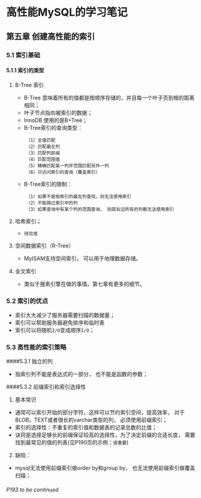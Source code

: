 # 高性能MySQL的学习笔记

## 第五章 创建高性能的索引
### 5.1 索引基础
#### 5.1.1 索引的类型
1. B-Tree 索引
    - B-Tree 意味着所有的值都是按顺序存储的，并且每一个叶子页到根的距离相同；
    - 叶子节点指向被索引的数据；
    - InnoDB 使用的是B+Tree；
    - B-Tree索引的查询类型：
    ~~~
        （1）全值匹配
        （2）匹配最左列
        （3）匹配列前缀
        （4）匹配范围值
        （5）精确匹配某一列并范围匹配另外一列
        （6）只访问索引的查询（覆盖索引）
    ~~~
    - B-Tree索引的限制：
    ~~~
        （1）如果不是按索引的最左列查找，则无法使用索引
        （2）不能跳过索引中的列
        （3）如果查询中有某个列的范围查询， 则其右边所有的列都无法使用索引
    ~~~

2. 哈希索引；
    - `待完成`

3. 空间数据索引（R-Tree）
    - MyISAM支持空间索引， 可以用于地理数据存储。

4. 全文索引
    - 类似于搜素引擎在做的事情。第七章有更多的细节。

### 5.2 索引的优点
- 索引大大减少了服务器需要扫描的数据量；
- 索引可以帮助服务器避免排序和临时表
- 索引可以将随机`I/O`变成顺序`I/O`；

### 5.3 高性能的索引策略
####5.3.1 独立的列
- 指索引列不能是表达式的一部分， 也不能是函数的参数；

####5.3.2 前缀索引和索引选择性
1. 基本常识
- 通常可以索引开始的部分字符，这样可以节约索引空间，提高效率， 对于BLOB，TEXT或者很长的varchar类型的列， 必须使用前缀索引；
- 索引的选择性：不重复的索引值和数据表的记录总数的比值；
- 诀窍是选择足够长的前缀保证较高的选择性，为了决定前缀的合适长度， 需要找到最常见的值的列表(见P190页的示例：`很重要`)

2. 缺陷：
- mysql无法使用前缀索引做order by和group by， 也无法使用前缀索引做覆盖扫描； 


###### P193 to be continued
